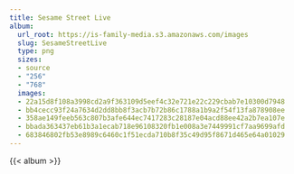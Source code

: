 ```yaml
---
title: Sesame Street Live
album:
  url_root: https://is-family-media.s3.amazonaws.com/images
  slug: SesameStreetLive
  type: png
  sizes:
  - source
  - "256"
  - "768"
  images:
  - 22a15d8f108a3998cd2a9f363109d5eef4c32e721e22c229cbab7e10300d7948
  - bb4cecc93f24a7634d2dd8bb8f3acb7b72b86c1788a1b9a2f54f13fa878908ee
  - 358ae149feeb563c807b3afe644ec7417283c28187e04acd88ee42a2b7ea107e
  - bbada363437eb61b3a1ecab718e96108320fb1e008a3e7449991cf7aa9699afd
  - 683846802fb53e8989c6460c1f51ecda710b8f35c49d95f8671d465e64a01029
---
```

{{< album >}}
